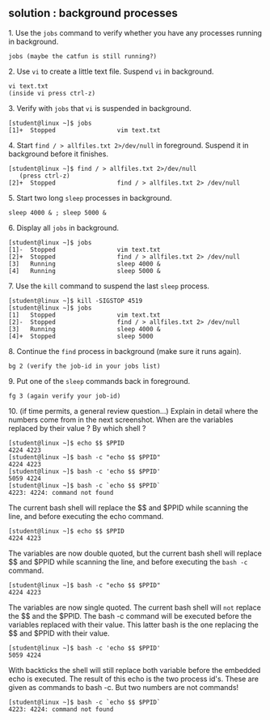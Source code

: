 ## solution : background processes

1\. Use the `jobs` command to verify whether you have any processes
running in background.

    jobs (maybe the catfun is still running?)

2\. Use `vi` to create a little text file. Suspend `vi` in background.

    vi text.txt
    (inside vi press ctrl-z)

3\. Verify with `jobs` that `vi` is suspended in background.

    [student@linux ~]$ jobs
    [1]+  Stopped                 vim text.txt

4\. Start `find / > allfiles.txt 2>/dev/null` in foreground. Suspend it
in background before it finishes.

    [student@linux ~]$ find / > allfiles.txt 2>/dev/null
       (press ctrl-z)
    [2]+  Stopped                 find / > allfiles.txt 2> /dev/null

5\. Start two long `sleep` processes in background.

    sleep 4000 & ; sleep 5000 &

6\. Display all `jobs` in background.

    [student@linux ~]$ jobs
    [1]-  Stopped                 vim text.txt
    [2]+  Stopped                 find / > allfiles.txt 2> /dev/null
    [3]   Running                 sleep 4000 &
    [4]   Running                 sleep 5000 &

7\. Use the `kill` command to suspend the last `sleep` process.

    [student@linux ~]$ kill -SIGSTOP 4519
    [student@linux ~]$ jobs
    [1]   Stopped                 vim text.txt
    [2]-  Stopped                 find / > allfiles.txt 2> /dev/null
    [3]   Running                 sleep 4000 &
    [4]+  Stopped                 sleep 5000

8\. Continue the `find` process in background (make sure it runs again).

    bg 2 (verify the job-id in your jobs list)

9\. Put one of the `sleep` commands back in foreground.

    fg 3 (again verify your job-id)

10\. (if time permits, a general review question\...) Explain in detail
where the numbers come from in the next screenshot. When are the
variables replaced by their value ? By which shell ?

    [student@linux ~]$ echo $$ $PPID
    4224 4223
    [student@linux ~]$ bash -c "echo $$ $PPID"
    4224 4223
    [student@linux ~]$ bash -c 'echo $$ $PPID'
    5059 4224
    [student@linux ~]$ bash -c `echo $$ $PPID`
    4223: 4224: command not found
        

The current bash shell will replace the \$\$ and \$PPID while scanning
the line, and before executing the echo command.

    [student@linux ~]$ echo $$ $PPID
    4224 4223
        

The variables are now double quoted, but the current bash shell will
replace \$\$ and \$PPID while scanning the line, and before executing
the `bash -c` command.

    [student@linux ~]$ bash -c "echo $$ $PPID"
    4224 4223
        

The variables are now single quoted. The current bash shell will `not`
replace the \$\$ and the \$PPID. The bash -c command will be executed
before the variables replaced with their value. This latter bash is the
one replacing the \$\$ and \$PPID with their value.

    [student@linux ~]$ bash -c 'echo $$ $PPID'
    5059 4224
        

With backticks the shell will still replace both variable before the
embedded echo is executed. The result of this echo is the two process
id\'s. These are given as commands to bash -c. But two numbers are not
commands!

    [student@linux ~]$ bash -c `echo $$ $PPID`
    4223: 4224: command not found
        

